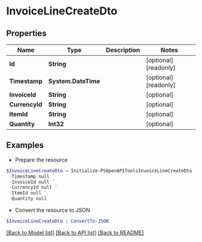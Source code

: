 # InvoiceLineCreateDto
## Properties

Name | Type | Description | Notes
------------ | ------------- | ------------- | -------------
**Id** | **String** |  | [optional] [readonly] 
**Timestamp** | **System.DateTime** |  | [optional] [readonly] 
**InvoiceId** | **String** |  | [optional] 
**CurrencyId** | **String** |  | [optional] 
**ItemId** | **String** |  | [optional] 
**Quantity** | **Int32** |  | [optional] 

## Examples

- Prepare the resource
```powershell
$InvoiceLineCreateDto = Initialize-PSOpenAPIToolsInvoiceLineCreateDto  -Id null `
 -Timestamp null `
 -InvoiceId null `
 -CurrencyId null `
 -ItemId null `
 -Quantity null
```

- Convert the resource to JSON
```powershell
$InvoiceLineCreateDto | ConvertTo-JSON
```

[[Back to Model list]](../README.md#documentation-for-models) [[Back to API list]](../README.md#documentation-for-api-endpoints) [[Back to README]](../README.md)

